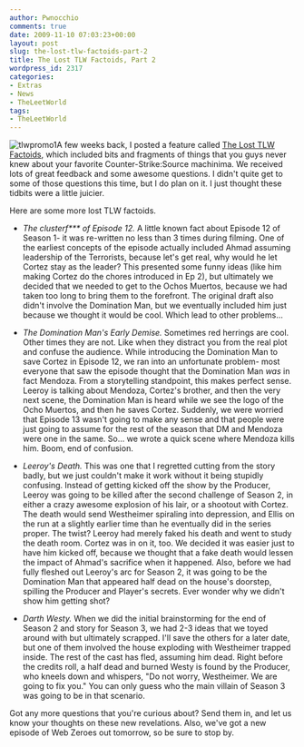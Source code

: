 ```yaml
---
author: Pwnocchio
comments: true
date: 2009-11-10 07:03:23+00:00
layout: post
slug: the-lost-tlw-factoids-part-2
title: The Lost TLW Factoids, Part 2
wordpress_id: 2317
categories:
- Extras
- News
- TheLeetWorld
tags:
- TheLeetWorld
---
```


![tlwpromo1](http://smoothfewfilms.com/wp-content/uploads/2009/11/tlwpromo1.jpg)A few weeks back, I posted a feature called [The Lost TLW Factoids](http://smoothfewfilms.com/2009/10/12/the-lost-tlw-factoids-part-1/), which included bits and fragments of things that you guys never knew about your favorite Counter-Strike:Source machinima. We received lots of great feedback and some awesome questions. I didn't quite get to some of those questions this time, but I do plan on it. I just thought these tidbits were a little juicier. 

Here are some more lost TLW factoids.




	
  * _The clusterf*** of Episode 12._ A little known fact about Episode 12 of Season 1- it was re-written no less than 3 times during filming. One of the earliest concepts of the episode actually included Ahmad assuming leadership of the Terrorists, because let's get real, why would he let Cortez stay as the leader? This presented some funny ideas (like him making Cortez do the chores introduced in Ep 2), but ultimately we decided that we needed to get to the Ochos Muertos, because we had taken too long to bring them to the forefront. The original draft also didn't involve the Domination Man, but we eventually included him just because we thought it would be cool. Which lead to other problems... 






	
  * _The Domination Man's Early Demise._ Sometimes red herrings are cool. Other times they are not. Like when they distract you from the real plot and confuse the audience. While introducing the Domination Man to save Cortez in Episode 12, we ran into an unfortunate problem- most everyone that saw the episode thought that the Domination Man _was_ in fact Mendoza. From a storytelling standpoint, this makes perfect sense. Leeroy is talking about Mendoza, Cortez's brother, and then the very next scene, the Domination Man is heard while we see the logo of the Ocho Muertos, and then he saves Cortez. Suddenly, we were worried that Episode 13 wasn't going to make any sense and that people were just going to assume for the rest of the season that DM and Mendoza were one in the same. So... we wrote a quick scene where Mendoza kills him. Boom, end of confusion.






	
  * _Leeroy's Death._ This was one that I regretted cutting from the story badly, but we just couldn't make it work without it being stupidly confusing. Instead of getting kicked off the show by the Producer, Leeroy was going to be killed after the second challenge of Season 2, in either a crazy awesome explosion of his lair, or a shootout with Cortez. The death would send Westheimer spiraling into depression, and Ellis on the run at a slightly earlier time than he eventually did in the series proper. The twist? Leeroy had merely faked his death and went to study the death room. Cortez was in on it, too. We decided it was easier just to have him kicked off, because we thought that a fake death would lessen the impact of Ahmad's sacrifice when it happened. Also, before we had fully fleshed out Leeroy's arc for Season 2, it was going to be the Domination Man that appeared half dead on the house's doorstep, spilling the Producer and Player's secrets. Ever wonder why we didn't show him getting shot?






	
  * _Darth Westy._ When we did the initial brainstorming for the end of Season 2 and story for Season 3, we had 2-3 ideas that we toyed around with but ultimately scrapped. I'll save the others for a later date, but one of them involved the house exploding with Westheimer trapped inside. The rest of the cast has fled, assuming him dead. Right before the credits roll, a half dead and burned Westy is found by the Producer, who kneels down and whispers, "Do not worry, Westheimer. We are going to fix you." You can only guess who the main villain of Season 3 was going to be in that scenario.



Got any more questions that you're curious about? Send them in, and let us know your thoughts on these new revelations. Also, we've got a new episode of Web Zeroes out tomorrow, so be sure to stop by.
